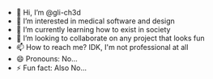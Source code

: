 - 👋 Hi, I’m @gli-ch3d
- 👀 I’m interested in medical software and design
- 🌱 I’m currently learning how to exist in society
- 💞️ I’m looking to collaborate on any project that looks fun
- 📫 How to reach me? IDK, I'm not professional at all
- 😄 Pronouns: No...
- ⚡ Fun fact: Also No...

<!---
gli-ch3d/gli-ch3d is a ✨ special ✨ repository because its `README.md` (this file) appears on your GitHub profile.
You can click the Preview link to take a look at your changes.
--->
